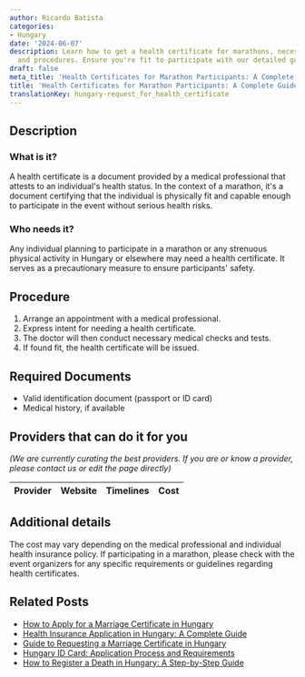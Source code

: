 ```yaml
---
author: Ricardo Batista
categories:
- Hungary
date: '2024-06-07'
description: Learn how to get a health certificate for marathons, necessary documents,
  and procedures. Ensure you're fit to participate with our detailed guide.
draft: false
meta_title: 'Health Certificates for Marathon Participants: A Complete Guide'
title: 'Health Certificates for Marathon Participants: A Complete Guide'
translationKey: hungary-request_for_health_certificate
---
```


## Description
### What is it?
A health certificate is a document provided by a medical professional that attests to an individual's health status. In the context of a marathon, it's a document certifying that the individual is physically fit and capable enough to participate in the event without serious health risks.

### Who needs it?
Any individual planning to participate in a marathon or any strenuous physical activity in Hungary or elsewhere may need a health certificate. It serves as a precautionary measure to ensure participants' safety.

## Procedure

1. Arrange an appointment with a medical professional. 
2. Express intent for needing a health certificate. 
3. The doctor will then conduct necessary medical checks and tests. 
4. If found fit, the health certificate will be issued.

## Required Documents

* Valid identification document (passport or ID card)
* Medical history, if available

## Providers that can do it for you

_(We are currently curating the best providers. If you are or know a provider, please contact us or edit the page directly)_

| Provider        |     Website     |     Timelines    |       Cost      |
| :-------------: | :-------------: |  :-------------: | :-------------: |

## Additional details

The cost may vary depending on the medical professional and individual health insurance policy. If participating in a marathon, please check with the event organizers for any specific requirements or guidelines regarding health certificates.
## Related Posts

- [How to Apply for a Marriage Certificate in Hungary](https://tramitit.com/guides/hungary/marriage_certificate_application/)
- [Health Insurance Application in Hungary: A Complete Guide](https://tramitit.com/guides/hungary/healthcare_insurance_application/)
- [Guide to Requesting a Marriage Certificate in Hungary](https://tramitit.com/guides/hungary/request_for_marriage_certificates/)
- [Hungary ID Card: Application Process and Requirements](https://tramitit.com/guides/hungary/id_card_application/)
- [How to Register a Death in Hungary: A Step-by-Step Guide](https://tramitit.com/guides/hungary/death_registration/)